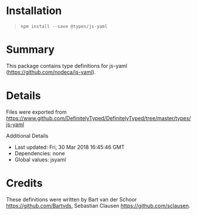 # Installation
> `npm install --save @types/js-yaml`

# Summary
This package contains type definitions for js-yaml (https://github.com/nodeca/js-yaml).

# Details
Files were exported from https://www.github.com/DefinitelyTyped/DefinitelyTyped/tree/master/types/js-yaml

Additional Details
 * Last updated: Fri, 30 Mar 2018 16:45:46 GMT
 * Dependencies: none
 * Global values: jsyaml

# Credits
These definitions were written by Bart van der Schoor <https://github.com/Bartvds>, Sebastian Clausen <https://github.com/sclausen>.

